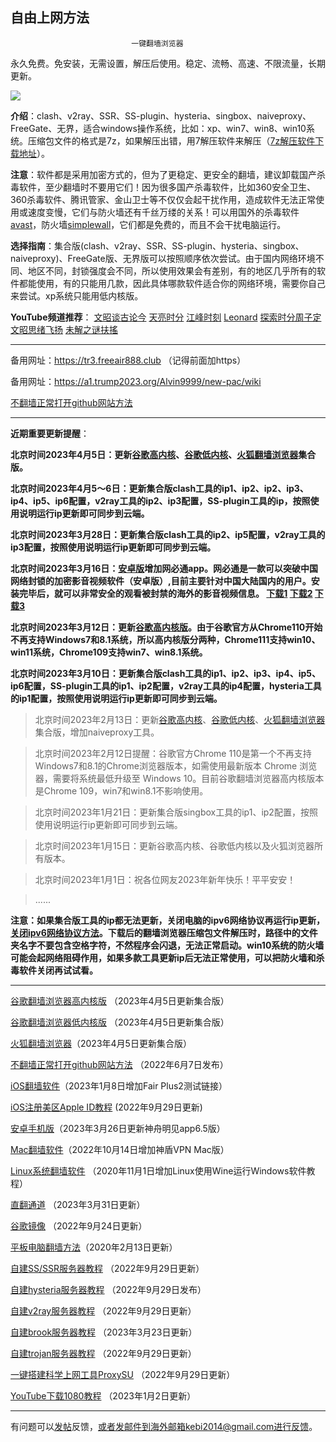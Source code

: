 ## ************************自由上网方法************************

                               一键翻墙浏览器


永久免费。免安装，无需设置，解压后使用。稳定、流畅、高速、不限流量，长期更新。

![](https://fastly.jsdelivr.net/gh/Alvin9999/pac2/%E5%9B%BE%E6%A0%87.PNG)


**介绍**：clash、v2ray、SSR、SS-plugin、hysteria、singbox、naiveproxy、FreeGate、无界，适合windows操作系统，比如：xp、win7、win8、win10系统。压缩包文件的格式是7z，如果解压出错，用7解压软件来解压（[7z解压软件下载地址](https://sparanoid.com/lab/7z/)）。

**注意**：软件都是采用加密方式的，但为了更稳定、更安全的翻墙，建议卸载国产杀毒软件，至少翻墙时不要用它们！因为很多国产杀毒软件，比如360安全卫生、360杀毒软件、腾讯管家、金山卫士等不仅仅会起干扰作用，造成软件无法正常使用或速度变慢，它们与防火墙还有千丝万缕的关系！可以用国外的杀毒软件[avast](http://files.avast.com/iavs9x/avast_free_antivirus_setup_offline.exe)，防火墙[simplewall](https://github.com/henrypp/simplewall/releases/download/v.2.3.4/simplewall-2.3.4-setup.exe)，它们都是免费的，而且不会干扰电脑运行。

**选择指南**：集合版(clash、v2ray、SSR、SS-plugin、hysteria、singbox、naiveproxy)、FreeGate版、无界版可以按照顺序依次尝试。由于国内网络环境不同、地区不同，封锁强度会不同，所以使用效果会有差别，有的地区几乎所有的软件都能使用，有的只能用几款，因此具体哪款软件适合你的网络环境，需要你自己来尝试。xp系统只能用低内核版。

**YouTube频道推荐**： [文昭谈古论今](https://www.youtube.com/@wenzhaoofficial/videos)  [天亮时分](https://www.youtube.com/@TianLiangTimes/streams)  [江峰时刻](https://www.youtube.com/@JiangFengTimes/videos)    [Leonard](https://www.youtube.com/channel/UC1mx_wcSHtfpLk5N_zY0TRg/videos)  [探索时分周子定](https://www.youtube.com/c/%E6%8E%A2%E7%B4%A2%E6%99%82%E5%88%86-%E5%91%A8%E5%AD%90%E5%AE%9A/videos) [文昭思绪飞扬](https://www.youtube.com/channel/UCTu_hTaVf3DJMpMIyOAq2Ew/videos) [未解之谜扶搖](https://www.youtube.com/c/%E6%9C%AA%E8%A7%A3%E4%B9%8B%E8%AC%8E%E6%89%B6%E6%90%96/videos)

***

备用网址：https://tr3.freeair888.club （记得前面加https） 

备用网址：https://a1.trump2023.org/Alvin9999/new-pac/wiki

[不翻墙正常打开github网站方法](https://github.com/Alvin9999/new-pac/wiki/%E4%BF%AE%E6%94%B9hosts%E6%96%87%E4%BB%B6%E4%B8%8Agithub)

***

**近期重要更新提醒**：

**北京时间2023年4月5日：更新[谷歌高内核](https://github.com/Alvin9999/new-pac/wiki/%E9%AB%98%E5%86%85%E6%A0%B8%E7%89%88)、[谷歌低内核](https://github.com/Alvin9999/new-pac/wiki/%E4%BD%8E%E5%86%85%E6%A0%B8%E7%89%88)、[火狐翻墙浏览器](https://github.com/Alvin9999/new-pac/wiki/%E7%81%AB%E7%8B%90%E7%BF%BB%E5%A2%99%E6%B5%8F%E8%A7%88%E5%99%A8)集合版。**

**北京时间2023年4月5～6日：更新集合版clash工具的ip1、ip2、ip2、ip3、ip4、ip5、ip6配置，v2ray工具的ip2、ip3配置，SS-plugin工具的ip，按照使用说明运行ip更新即可同步到云端。**

**北京时间2023年3月28日：更新集合版clash工具的ip2、ip5配置，v2ray工具的ip3配置，按照使用说明运行ip更新即可同步到云端。**

**北京时间2023年3月16日：[安卓版](https://github.com/Alvin9999/new-pac/wiki/%E5%AE%89%E5%8D%93%E6%89%8B%E6%9C%BA%E7%89%88)增加网必通app。网必通是一款可以突破中国网络封锁的加密影音视频软件（安卓版）,目前主要针对中国大陆国内的用户。安装完毕后，就可以非常安全的观看被封禁的海外的影音视频信息。 [下载1](https://d2.freessr2.xyz/wbt1.apk) [下载2](https://d.ssrfree4.xyz/wbt1.apk) [下载3](https://tools20180929.s3.amazonaws.com/wbtdownloads/wbt1.apk)**

**北京时间2023年3月12日：更新[谷歌高内核版](https://github.com/Alvin9999/new-pac/wiki/%E9%AB%98%E5%86%85%E6%A0%B8%E7%89%88)。由于谷歌官方从Chrome110开始不再支持Windows7和8.1系统，所以高内核版分两种，Chrome111支持win10、win11系统，Chrome109支持win7、win8.1系统。**

**北京时间2023年3月10日：更新集合版clash工具的ip1、ip2、ip3、ip4、ip5、ip6配置，SS-plugin工具的ip1、ip2配置，v2ray工具的ip4配置，hysteria工具的ip1配置，按照使用说明运行ip更新即可同步到云端。**

> 北京时间2023年2月13日：更新[谷歌高内核](https://github.com/Alvin9999/new-pac/wiki/%E9%AB%98%E5%86%85%E6%A0%B8%E7%89%88)、[谷歌低内核](https://github.com/Alvin9999/new-pac/wiki/%E4%BD%8E%E5%86%85%E6%A0%B8%E7%89%88)、[火狐翻墙浏览器](https://github.com/Alvin9999/new-pac/wiki/%E7%81%AB%E7%8B%90%E7%BF%BB%E5%A2%99%E6%B5%8F%E8%A7%88%E5%99%A8)集合版，增加naiveproxy工具。

> 北京时间2023年2月12日提醒：谷歌官方Chrome 110是第一个不再支持Windows7和8.1的Chrome浏览器版本，如需使用最新版本 Chrome 浏览器，需要将系统最低升级至 Windows 10。目前谷歌翻墙浏览器高内核版本是Chrome 109，win7和win8.1不影响使用。

> 北京时间2023年1月21日：更新集合版singbox工具的ip1、ip2配置，按照使用说明运行ip更新即可同步到云端。

> 北京时间2023年1月15日：更新谷歌高内核、谷歌低内核以及火狐浏览器所有版本。

> 北京时间2023年1月1日：祝各位网友2023年新年快乐！平平安安！

> ......


**注意：如果集合版工具的ip都无法更新，关闭电脑的ipv6网络协议再运行ip更新，[关闭ipv6网络协议方法](https://jingyan.baidu.com/article/e52e361590115d00c70c5132.html)。下载后的翻墙浏览器压缩包文件解压时，路径中的文件夹名字不要包含空格字符，不然程序会闪退，无法正常启动。win10系统的防火墙可能会起网络阻碍作用，如果多款工具更新ip后无法正常使用，可以把防火墙和杀毒软件关闭再试试看。**

***

[谷歌翻墙浏览器高内核版](https://github.com/Alvin9999/new-pac/wiki/%E9%AB%98%E5%86%85%E6%A0%B8%E7%89%88) （2023年4月5日更新集合版）

[谷歌翻墙浏览器低内核版](https://github.com/Alvin9999/new-pac/wiki/%E4%BD%8E%E5%86%85%E6%A0%B8%E7%89%88) （2023年4月5日更新集合版）

[火狐翻墙浏览器](https://github.com/Alvin9999/new-pac/wiki/%E7%81%AB%E7%8B%90%E7%BF%BB%E5%A2%99%E6%B5%8F%E8%A7%88%E5%99%A8)（2023年4月5日更新集合版）

[不翻墙正常打开github网站方法](https://github.com/Alvin9999/new-pac/wiki/%E4%BF%AE%E6%94%B9hosts%E6%96%87%E4%BB%B6%E4%B8%8Agithub) （2022年6月7日发布）

[iOS翻墙软件](https://github.com/Alvin9999/new-pac/wiki/%E8%8B%B9%E6%9E%9C%E6%89%8B%E6%9C%BA%E7%BF%BB%E5%A2%99%E8%BD%AF%E4%BB%B6)（2023年1月8日增加Fair Plus2测试链接）

[iOS注册美区Apple ID教程](https://github.com/Alvin9999/new-pac/wiki/iOS%E6%B3%A8%E5%86%8C%E7%BE%8E%E5%8C%BAApple-ID%E6%95%99%E7%A8%8B) (2022年9月29日更新)

[安卓手机版](https://github.com/Alvin9999/new-pac/wiki/%E5%AE%89%E5%8D%93%E6%89%8B%E6%9C%BA%E7%89%88)（2023年3月26日更新神舟明见app6.5版）

[Mac翻墙软件](https://github.com/Alvin9999/new-pac/wiki/%E8%8B%B9%E6%9E%9C%E7%94%B5%E8%84%91MAC%E7%BF%BB%E5%A2%99%E8%BD%AF%E4%BB%B6)（2022年10月14日增加神盾VPN Mac版）

[Linux系统翻墙软件](https://github.com/Alvin9999/new-pac/wiki/Linux%E7%B3%BB%E7%BB%9F%E7%BF%BB%E5%A2%99%E6%96%B9%E6%B3%95) （2020年11月1日增加Linux使用Wine运行Windows软件教程）

[直翻通道](https://github.com/Alvin9999/new-pac/wiki/%E7%9B%B4%E7%BF%BB%E9%80%9A%E9%81%93) （2023年3月31日更新）

[谷歌镜像](https://github.com/Alvin9999/new-pac/wiki/%E8%B0%B7%E6%AD%8C%E9%95%9C%E5%83%8F) （2022年9月24日更新）

[平板电脑翻墙方法](https://github.com/Alvin9999/new-pac/wiki/%E5%B9%B3%E6%9D%BF%E7%94%B5%E8%84%91%E7%BF%BB%E5%A2%99%E8%BD%AF%E4%BB%B6)（2020年2月13日更新）

[自建SS/SSR服务器教程](https://github.com/Alvin9999/new-pac/wiki/%E8%87%AA%E5%BB%BAss%E6%9C%8D%E5%8A%A1%E5%99%A8%E6%95%99%E7%A8%8B) （2022年9月29日更新）

[自建hysteria服务器教程](https://github.com/Alvin9999/new-pac/wiki/%E8%87%AA%E5%BB%BAhysteria%E6%9C%8D%E5%8A%A1%E5%99%A8%E6%95%99%E7%A8%8B) （2022年9月29日发布）

[自建v2ray服务器教程](https://github.com/Alvin9999/new-pac/wiki/%E8%87%AA%E5%BB%BAv2ray%E6%9C%8D%E5%8A%A1%E5%99%A8%E6%95%99%E7%A8%8B) （2022年9月29日更新）

[自建brook服务器教程](https://github.com/Alvin9999/new-pac/wiki/%E8%87%AA%E5%BB%BAbrook%E6%9C%8D%E5%8A%A1%E5%99%A8%E6%95%99%E7%A8%8B) （2023年3月23日更新）

[自建trojan服务器教程](https://github.com/Alvin9999/new-pac/wiki/%E8%87%AA%E5%BB%BAtrojan%E6%9C%8D%E5%8A%A1%E5%99%A8%E6%95%99%E7%A8%8B) （2022年9月29日更新）

[一键搭建科学上网工具ProxySU](https://github.com/Alvin9999/new-pac/wiki/%E4%B8%80%E9%94%AE%E6%90%AD%E5%BB%BA%E7%A7%91%E5%AD%A6%E4%B8%8A%E7%BD%91%E5%B7%A5%E5%85%B7ProxySU) （2022年9月29日更新）


[YouTube下载1080教程](https://github.com/Alvin9999/new-pac/wiki/YouTube%E4%B8%8B%E8%BD%BD1080%E6%95%99%E7%A8%8B) （2023年1月2日更新）

***

有问题可以[发帖](https://github.com/Alvin9999/new-pac/issues)反馈，或者发邮件到海外邮箱kebi2014@gmail.com进行反馈。